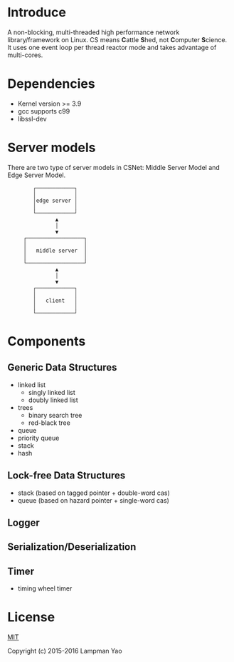 # Introduce
A non-blocking, multi-threaded high performance network library/framework on Linux.
CS means **C**attle **S**hed, not **C**omputer **S**cience.
It uses one event loop per thread reactor mode and takes advantage of multi-cores.

# Dependencies
- Kernel version >= 3.9
- gcc supports c99
- libssl-dev

# Server models
There are two type of server models in CSNet: Middle Server Model and Edge Server Model.

            ┌────────────┐
            │            │
            │edge server │
            │            │
            └────────────┘
                   ▲
                   │
                   ▼
         ┌──────────────────┐
         │                  │
         │   middle server  │
         │                  │
         └──────────────────┘
                   ▲
                   │
                   ▼
            ┌────────────┐
            │            │
            │   client   │
            │            │
            └────────────┘

# Components
## Generic Data Structures
- linked list
  * singly linked list
  * doubly linked list
- trees
  * binary search tree
  * red-black tree
- queue
- priority queue
- stack
- hash

## Lock-free Data Structures
- stack (based on tagged pointer + double-word cas)
- queue (based on hazard pointer + single-word cas)

## Logger

## Serialization/Deserialization

## Timer
- timing wheel timer

# License

[MIT](http://opensource.org/licenses/MIT)

Copyright (c) 2015-2016 Lampman Yao
